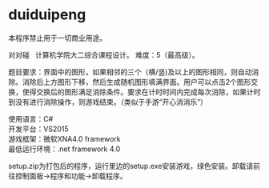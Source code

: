 # duiduipeng
本程序禁止用于一切商业用途。

对对碰   计算机学院大二综合课程设计。
难度：5（最高级）。

题目要求：界面中的图形，如果相邻的三个（横/竖)及以上的图形相同，则自动消除。消除后上方图形下移，然后生成随机图形填满界面。用户可以点击2个图形交换，使得交换后的图形满足消除条件。要求在计时时间内完成每次消除，如果计时到没有进行消除操作，则游戏结束。（类似于手游“开心消消乐”）

使用语言：C#  
开发平台：VS2015  
游戏框架：微软XNA4.0 framework  
最低运行环境：.net framework 4.0  

setup.zip为打包后的程序，运行里边的setup.exe安装游戏，绿色安装。卸载请前往控制面板->程序和功能->卸载程序。

